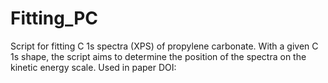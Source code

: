 # Fitting_PC
Script for fitting C 1s spectra (XPS) of propylene carbonate. With a given C 1s shape, the script aims to determine the position of the spectra on the kinetic energy scale. Used in paper DOI:
